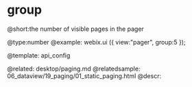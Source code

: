 group
=============


@short:the number of visible pages in the pager
	

@type:number
@example:
webix.ui ({
	view:"pager",
	group:5
});

@template:	api_config

@related:
	desktop/paging.md
@relatedsample:
 	06_dataview/19_paging/01_static_paging.html
@descr:


